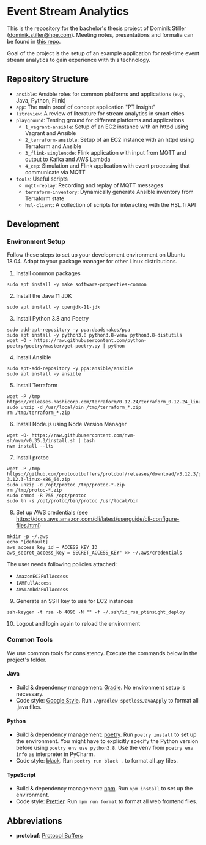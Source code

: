 # Event Stream Analytics

This is the repository for the bachelor's thesis project of Dominik Stiller (dominik.stiller@hpe.com). Meeting notes, presentations and formalia can be found in [this repo](https://github.dxc.com/bgloss/dhbw-eda).

Goal of the project is the setup of an example application for real-time event stream analytics to gain experience with this technology.


## Repository Structure
* `ansible`: Ansible roles for common platforms and applications (e.g., Java, Python, Flink)
* `app`: The main proof of concept application "PT Insight"
* `litreview`: A review of literature for stream analytics in smart cities
* `playground`: Testing ground for different platforms and applications
    * `1_vagrant-ansible`: Setup of an EC2 instance with an httpd using Vagrant and Ansible
    * `2_terraform-ansible`: Setup of an EC2 instance with an httpd using Terraform and Ansible
    * `3_flink-singlenode`: Flink application with input from MQTT and output to Kafka and AWS Lambda
    * `4_cep`: Simulation and Flink application with event processing that communicate via MQTT
* `tools`: Useful scripts
    * `mqtt-replay`: Recording and replay of MQTT messages
    * `terraform-inventory`: Dynamically generate Ansible inventory from Terraform state
    * `hsl-client`: A collection of scripts for interacting with the HSL.fi API


## Development

### Environment Setup

Follow these steps to set up your development environment on Ubuntu 18.04. Adapt to your package manager for other Linux distributions.

1. Install common packages
```
sudo apt install -y make software-properties-common
```

2. Install the Java 11 JDK
```
sudo apt install -y openjdk-11-jdk
```

3. Install Python 3.8 and Poetry
```
sudo add-apt-repository -y ppa:deadsnakes/ppa
sudo apt install -y python3.8 python3.8-venv python3.8-distutils
wget -O - https://raw.githubusercontent.com/python-poetry/poetry/master/get-poetry.py | python
```

4. Install Ansible
```
sudo apt-add-repository -y ppa:ansible/ansible
sudo apt install -y ansible
```

5. Install Terraform
```
wget -P /tmp https://releases.hashicorp.com/terraform/0.12.24/terraform_0.12.24_linux_amd64.zip
sudo unzip -d /usr/local/bin /tmp/terraform_*.zip
rm /tmp/terraform_*.zip
```

6. Install Node.js using Node Version Manager
```
wget -O- https://raw.githubusercontent.com/nvm-sh/nvm/v0.35.3/install.sh | bash
nvm install --lts
```

7. Install protoc
```
wget -P /tmp https://github.com/protocolbuffers/protobuf/releases/download/v3.12.3/protoc-3.12.3-linux-x86_64.zip
sudo unzip -d /opt/protoc /tmp/protoc-*.zip
rm /tmp/protoc-*.zip
sudo chmod -R 755 /opt/protoc
sudo ln -s /opt/protoc/bin/protoc /usr/local/bin
```

8. Set up AWS credentials (see https://docs.aws.amazon.com/cli/latest/userguide/cli-configure-files.html)
```
mkdir -p ~/.aws
echo "[default]
aws_access_key_id = ACCESS_KEY_ID
aws_secret_access_key = SECRET_ACCESS_KEY" >> ~/.aws/credentials
```

The user needs following policies attached:
* `AmazonEC2FullAccess`
* `IAMFullAccess`
* `AWSLambdaFullAccess`

9. Generate an SSH key to use for EC2 instances
```
ssh-keygen -t rsa -b 4096 -N "" -f ~/.ssh/id_rsa_ptinsight_deploy
```

10. Logout and login again to reload the environment

### Common Tools
We use common tools for consistency. Execute the commands below in the project's folder.

#### Java
* Build & dependency management: [Gradle](https://gradle.org/). No environment setup is necessary.
* Code style: [Google Style](https://google.github.io/styleguide/javaguide.html). Run `./gradlew spotlessJavaApply` to format all .java files.

#### Python
* Build & dependency management: [poetry](https://python-poetry.org/). Run `poetry install` to set up the environment. You might have to explicitly specify the Python version before using `poetry env use python3.8`. Use the venv from `poetry env info` as interpreter in PyCharm.
* Code style: [black](https://black.readthedocs.io/en/stable/). Run `poetry run black .` to format all .py files.

#### TypeScript
* Build & dependency management: [npm](https://www.npmjs.com/). Run `npm install` to set up the environment.
* Code style: [Prettier](https://prettier.io/). Run `npm run format` to format all web frontend files.


## Abbreviations
* **protobuf**: [Protocol Buffers](https://developers.google.com/protocol-buffers)

